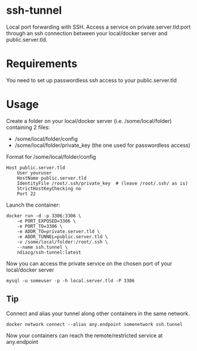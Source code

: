 # ssh-tunnel
Local port forwarding with SSH.
Access a service on private.server.tld:port through an ssh connection between your local/docker server and public.server.tld.

# Requirements
You need to set up passwordless ssh access to your public.server.tld

# Usage
Create a folder on your local/docker server (i.e. /some/local/folder) containing 2 files:
- /some/local/folder/config
- /some/local/folder/private_key (the one used for passwordless access)

Format for /some/local/folder/config 
```
Host public.server.tld
    User youruser
    HostName public.server.tld
    IdentityFile /root/.ssh/private_key  # (leave /root/.ssh/ as is)
    StrictHostKeyChecking no
    Port 22
```
Launch the container:
```
docker run -d -p 3306:3306 \
	-e PORT_EXPOSED=3306 \
	-e PORT_TO=3306 \
	-e ADDR_TO=private.server.tld \
	-e ADDR_TUNNEL=public.server.tld \
	-v /some/local/folder:/root/.ssh \
	--name ssh.tunnel \
	ndiazg/ssh-tunnel:latest
```
Now you can access the private service on the chosen port of your local/docker server

```
mysql -u someuser -p -h local.server.tld -P 3306
```

## Tip
Connect and alias your tunnel along other containers in the same network. 
```
docker network connect --alias any.endpoint somenetwork ssh.tunnel
```
Now your containers can reach the remote/restricted service at any.endpoint
